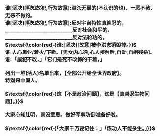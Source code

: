 <h3>
<br>谁[坚决][明知故犯,行为故意]:滥杀无辜的(不认识的也)、十恶不赦、无恶不做的。
<br>谁[坚决][明知故犯,行为故意]:反对宇宙特性真善忍的，
<br>____________________________反对社会和平的，
<br>____________________________反对法轮功的，
<br>$\textsf{\color{red}{谁:[坚决][故意]被李洪志销毁掉。}}$
<br>谁:人心黑业/着火/下跪。[男女内心通,心人接触后,自动,自相残杀]。
<br>谁:「屡犯不改，」「它们是死不改悔的干着，」
<br>
<br>列出一堆(活人)名单出来，【全部公开给全世界政府】。
<br>特别是中国人。
<br>
<br>$\textsf{\color{red}{这【不是政治问题】，这是【真善忍生物问题】。}}$
<br>
<br>大家心知肚明，真没意思。做好军事防御准备好啦。
<br>
<br>$\textsf{\color{red}{「大家千万要记住：」「炼功人不能杀生。」}}$
</h3>

